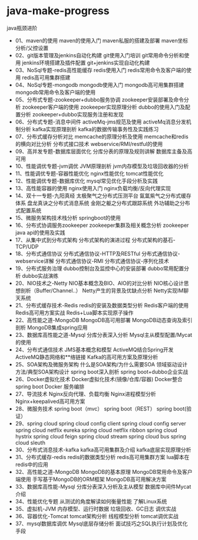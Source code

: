 # java-make-progress
java瓶颈进阶
- 01、maven的使用
    maven的使用入门
    maven私服的搭建及部署
    maven坐标分析/父控设置
- 02、git版本管理及jenkins自动化构建
    git使用入门培训
    git常用命令分析和使用
    jenkins环境搭建及插件配置
    git+jenkins实现自动化构建
- 03、NoSql专题-redis高性能缓存
    redis使用入门
    redis常用命令及客户端的使用
    redis高可用集群搭建
- 04、NoSql专题-mongodb
    mongodb使用入门
    mongodb高可用集群搭建
    mongodb常用命令及客户端的使用
- 05、分布式专题-zookeeper+dubbo服务协调
    zookeeper安装部署及命令分析
    zookeeper客户端的使用
    zookeeper实现原理分析
    dubbo的使用入门及配置分析
    zookeeper+dubbo实现服务注册和发现
- 06、分布式专题-消息中间件
    activeMq-jms规范及使用
    activeMq消息分发机制分析
    kafka实现原理剖析
    kafka的数据传输事务性及实践练习
- 07、分布式缓存分析对比
    memcache的原理分析及使用
    memcache和redis的横向对比分析
    分布式接口技术
    webservice/RMI/restful的使用
- 09、高并发专题-数据库层面优化
    分库分表的原理及规则讲解
    数据库主备及高可用
- 10、性能调优专题-jvm调优
    JVM原理剖析
    jvm内存模型及垃圾回收器的分析
- 11、性能调优专题-容器性能优化
    nginx性能优化
    tomcat性能优化
- 12、性能调优专题-数据库优化
    mysql常见优化手段分析及实践
- 13、高性能容器的使用
    nginx使用入门
    nginx负载均衡/反向代理实现
- 14、双十一专题-九阳真经
    太极聚气之分布式压测平台
    氤氲紫气之分布式缓存体系
    盘龙真诀之分布式消息系统
    金刚之躯之分布式跟踪系统
    外功辅助之分布式配置系统
- 15、微服务架构技术栈分析
    springboot的使用
- 16、分布式协调服务zookeeper
    zookeeper集群及相关概念分析
    zookeeper java api的使用及实践
- 17、从集中式到分布式架构
    分布式架构的演进过程
    分布式架构的基石-TCP/UDP
- 18、分布式通信协议
    分布式通信协议-HTTP及RESTful
    分布式通信协议-webservice详解
    分布式通信协议-RMI
    分布式通信协议-序列化技术
- 19、分布式服务治理
    dubbo控制台及监控中心的安装部署
    dubbo常用配置分析
    dubbo实战演练
- 20、NIO技术之-Netty
    NIO基本概念及BIO、AIO的对比分析
    NIO核心设计思想剖析（Buffer/Channel..）
    Netty产生的背景及优缺点分析
    Netty实现IM聊天系统
- 21、分布式缓存技术-Redis
    redis的安装及数据类型分析
    Redis客户端的使用
    Redis高可用方案实战
    Redis+Lua脚本实现原子操作
- 22、高性能之道-MongoDB
    MongoDB高可用部署
    MongoDB动态查询及索引剖析
    MongoDB集成spring应用
- 23、数据库高性能之道-Mysql
    分库分表深入分析
    Mysql主从模型配置/Mycat的使用
- 24、分布式通信技术
    JMS基本概念和模型
    ActiveMQ结合Spring开发
    ActiveMQ静态网络和**络链接
    Kafka的高可用方案及原理分析
- 25、SOA架构及微服务架构
    什么是SOA架构/为什么需要SOA
    领域驱动设计方法/典型SOA架构设计
    spring boot深入剖析
    spring boot+dubbo企业实战
- 26、Docker虚拟化技术
    Docker虚拟化技术(镜像/仓库/容器)
    Docker整合spring boot
    Docker 服务编排
- 27、导流技术
    Nginx反向代理、负载均衡
    Nginx进程模型分析
    Nginx+keepalived高可用方案
- 28、微服务技术
    spring boot（mvc）
    spring boot（REST）
    spring boot(验证）
- 29、spring cloud
    spring cloud config client
    spring cloud config server
    spring cloud netflix eureka
    spring cloud netflix ribbon
    spring cloud hystrix
    spring cloud feign
    spring cloud stream
    spring cloud bus
    spring cloud sleuth
- 30、分布式消息技术-kafka
    kafka高可用集群及介绍
    kafka底层实现原理分析
- 31、分布式缓存-redis
    redis的数据类型分析
    redis高可用集群方案
    lua脚本在redis中的应用
- 32、高性能之道-MongoDB
    MongoDB的基本原理
    MongoDB常用命令及客户端使用
    手写基于MongoDB的ORM框架
    MongoDB高可用解决方案
- 33、数据库高性能-Mysql
    分库分表深入分析及主从模型
    数据库中间件Mycat介绍
- 34、性能优化专题
    从测试的角度解读如何衡量性能
    了解Linux系统
- 35、虚拟机-JVM
    内存模型、运行时数据
    垃圾回收、GC日志
    调优实战
- 36、容器优化-Tomcat
    tomcat架构分析
    线程模型分析
    tomcat调优实战
- 37、mysql数据库调优
    Mysql底层存储分析
    面试技巧之SQL执行计划及优化手段 
